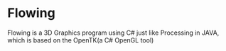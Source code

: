 # Flowing
Flowing is a 3D Graphics program using C# just like Processing in JAVA, which is based on the OpenTK(a C# OpenGL tool)
